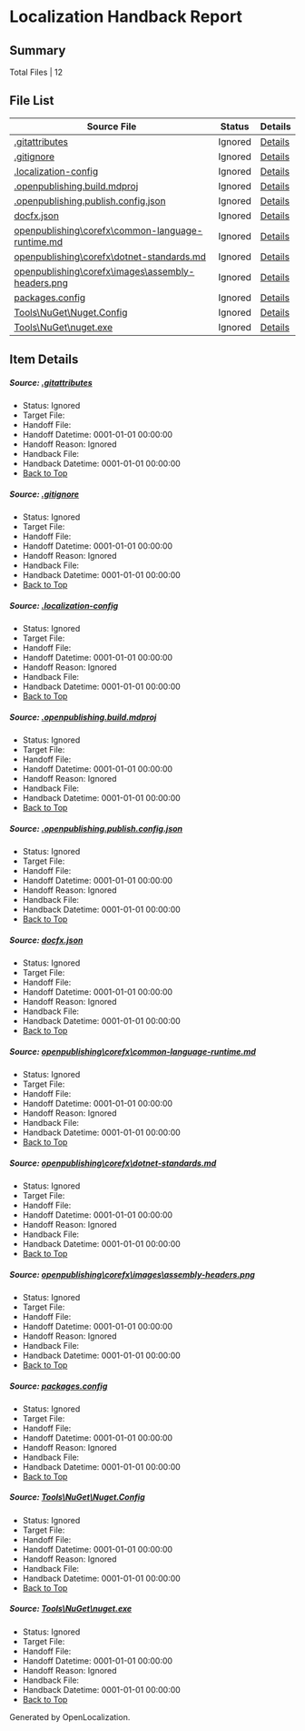 # <a name='report-top'></a> Localization Handback Report

## Summary
 Total Files | 12

## File List
 Source File | Status | Details 
 ----------- | ------ | ------- 
 [.gitattributes](https://github.com/oltest/ALM/blob/a0d79d699b02d1f68a39064446ff0086a83c5882/.gitattributes) | Ignored | [Details](#2c1741fb1014d41275cf6193f806ae86cc951f250)
 [.gitignore](https://github.com/oltest/ALM/blob/a0d79d699b02d1f68a39064446ff0086a83c5882/.gitignore) | Ignored | [Details](#53dc443a626b71dd55acef1eb425626a2e091fc61)
 [.localization-config](https://github.com/oltest/ALM/blob/a0d79d699b02d1f68a39064446ff0086a83c5882/.localization-config) | Ignored | [Details](#e2c2332d4ef11031a07f646ad01239a43cd9b6552)
 [.openpublishing.build.mdproj](https://github.com/oltest/ALM/blob/a0d79d699b02d1f68a39064446ff0086a83c5882/.openpublishing.build.mdproj) | Ignored | [Details](#ea7542a1cc208464193da9503160bbb41d54856c3)
 [.openpublishing.publish.config.json](https://github.com/oltest/ALM/blob/a0d79d699b02d1f68a39064446ff0086a83c5882/.openpublishing.publish.config.json) | Ignored | [Details](#63610875d6ec2a1b100a1116cc4a75591fc820654)
 [docfx.json](https://github.com/oltest/ALM/blob/a0d79d699b02d1f68a39064446ff0086a83c5882/docfx.json) | Ignored | [Details](#09a498c7a6ea75ab923c70025b07573eec2853e75)
 [openpublishing\corefx\common-language-runtime.md](https://github.com/oltest/ALM/blob/a0d79d699b02d1f68a39064446ff0086a83c5882/openpublishing/corefx/common-language-runtime.md) | Ignored | [Details](#da39a3ee5e6b4b0d3255bfef95601890afd807098)
 [openpublishing\corefx\dotnet-standards.md](https://github.com/oltest/ALM/blob/a0d79d699b02d1f68a39064446ff0086a83c5882/openpublishing/corefx/dotnet-standards.md) | Ignored | [Details](#da39a3ee5e6b4b0d3255bfef95601890afd8070912)
 [openpublishing\corefx\images\assembly-headers.png](https://github.com/oltest/ALM/blob/a0d79d699b02d1f68a39064446ff0086a83c5882/openpublishing/corefx/images/assembly-headers.png) | Ignored | [Details](#938b47878d90fc32819bbfbae2b5737eab1bf67718)
 [packages.config](https://github.com/oltest/ALM/blob/a0d79d699b02d1f68a39064446ff0086a83c5882/packages.config) | Ignored | [Details](#35e64e3675af499b08de0a295cbd0394dce36fbf40)
 [Tools\NuGet\Nuget.Config](https://github.com/oltest/ALM/blob/a0d79d699b02d1f68a39064446ff0086a83c5882/Tools/NuGet/Nuget.Config) | Ignored | [Details](#a69c5028953f761244b6c98751872b4a0358739f42)
 [Tools\NuGet\nuget.exe](https://github.com/oltest/ALM/blob/a0d79d699b02d1f68a39064446ff0086a83c5882/Tools/NuGet/nuget.exe) | Ignored | [Details](#7469c905e04001f8250137d2da57bbc7bec2d35843)

## Item Details
##### <a name='2c1741fb1014d41275cf6193f806ae86cc951f250'></a> Source: [.gitattributes](https://github.com/oltest/ALM/blob/a0d79d699b02d1f68a39064446ff0086a83c5882/.gitattributes)
* Status: Ignored
* Target File: 
* Handoff File: 
* Handoff Datetime: 0001-01-01 00:00:00
* Handoff Reason: Ignored
* Handback File: 
* Handback Datetime: 0001-01-01 00:00:00
* [Back to Top](#report-top)

##### <a name='53dc443a626b71dd55acef1eb425626a2e091fc61'></a> Source: [.gitignore](https://github.com/oltest/ALM/blob/a0d79d699b02d1f68a39064446ff0086a83c5882/.gitignore)
* Status: Ignored
* Target File: 
* Handoff File: 
* Handoff Datetime: 0001-01-01 00:00:00
* Handoff Reason: Ignored
* Handback File: 
* Handback Datetime: 0001-01-01 00:00:00
* [Back to Top](#report-top)

##### <a name='e2c2332d4ef11031a07f646ad01239a43cd9b6552'></a> Source: [.localization-config](https://github.com/oltest/ALM/blob/a0d79d699b02d1f68a39064446ff0086a83c5882/.localization-config)
* Status: Ignored
* Target File: 
* Handoff File: 
* Handoff Datetime: 0001-01-01 00:00:00
* Handoff Reason: Ignored
* Handback File: 
* Handback Datetime: 0001-01-01 00:00:00
* [Back to Top](#report-top)

##### <a name='ea7542a1cc208464193da9503160bbb41d54856c3'></a> Source: [.openpublishing.build.mdproj](https://github.com/oltest/ALM/blob/a0d79d699b02d1f68a39064446ff0086a83c5882/.openpublishing.build.mdproj)
* Status: Ignored
* Target File: 
* Handoff File: 
* Handoff Datetime: 0001-01-01 00:00:00
* Handoff Reason: Ignored
* Handback File: 
* Handback Datetime: 0001-01-01 00:00:00
* [Back to Top](#report-top)

##### <a name='63610875d6ec2a1b100a1116cc4a75591fc820654'></a> Source: [.openpublishing.publish.config.json](https://github.com/oltest/ALM/blob/a0d79d699b02d1f68a39064446ff0086a83c5882/.openpublishing.publish.config.json)
* Status: Ignored
* Target File: 
* Handoff File: 
* Handoff Datetime: 0001-01-01 00:00:00
* Handoff Reason: Ignored
* Handback File: 
* Handback Datetime: 0001-01-01 00:00:00
* [Back to Top](#report-top)

##### <a name='09a498c7a6ea75ab923c70025b07573eec2853e75'></a> Source: [docfx.json](https://github.com/oltest/ALM/blob/a0d79d699b02d1f68a39064446ff0086a83c5882/docfx.json)
* Status: Ignored
* Target File: 
* Handoff File: 
* Handoff Datetime: 0001-01-01 00:00:00
* Handoff Reason: Ignored
* Handback File: 
* Handback Datetime: 0001-01-01 00:00:00
* [Back to Top](#report-top)

##### <a name='da39a3ee5e6b4b0d3255bfef95601890afd807098'></a> Source: [openpublishing\corefx\common-language-runtime.md](https://github.com/oltest/ALM/blob/a0d79d699b02d1f68a39064446ff0086a83c5882/openpublishing/corefx/common-language-runtime.md)
* Status: Ignored
* Target File: 
* Handoff File: 
* Handoff Datetime: 0001-01-01 00:00:00
* Handoff Reason: Ignored
* Handback File: 
* Handback Datetime: 0001-01-01 00:00:00
* [Back to Top](#report-top)

##### <a name='da39a3ee5e6b4b0d3255bfef95601890afd8070912'></a> Source: [openpublishing\corefx\dotnet-standards.md](https://github.com/oltest/ALM/blob/a0d79d699b02d1f68a39064446ff0086a83c5882/openpublishing/corefx/dotnet-standards.md)
* Status: Ignored
* Target File: 
* Handoff File: 
* Handoff Datetime: 0001-01-01 00:00:00
* Handoff Reason: Ignored
* Handback File: 
* Handback Datetime: 0001-01-01 00:00:00
* [Back to Top](#report-top)

##### <a name='938b47878d90fc32819bbfbae2b5737eab1bf67718'></a> Source: [openpublishing\corefx\images\assembly-headers.png](https://github.com/oltest/ALM/blob/a0d79d699b02d1f68a39064446ff0086a83c5882/openpublishing/corefx/images/assembly-headers.png)
* Status: Ignored
* Target File: 
* Handoff File: 
* Handoff Datetime: 0001-01-01 00:00:00
* Handoff Reason: Ignored
* Handback File: 
* Handback Datetime: 0001-01-01 00:00:00
* [Back to Top](#report-top)

##### <a name='35e64e3675af499b08de0a295cbd0394dce36fbf40'></a> Source: [packages.config](https://github.com/oltest/ALM/blob/a0d79d699b02d1f68a39064446ff0086a83c5882/packages.config)
* Status: Ignored
* Target File: 
* Handoff File: 
* Handoff Datetime: 0001-01-01 00:00:00
* Handoff Reason: Ignored
* Handback File: 
* Handback Datetime: 0001-01-01 00:00:00
* [Back to Top](#report-top)

##### <a name='a69c5028953f761244b6c98751872b4a0358739f42'></a> Source: [Tools\NuGet\Nuget.Config](https://github.com/oltest/ALM/blob/a0d79d699b02d1f68a39064446ff0086a83c5882/Tools/NuGet/Nuget.Config)
* Status: Ignored
* Target File: 
* Handoff File: 
* Handoff Datetime: 0001-01-01 00:00:00
* Handoff Reason: Ignored
* Handback File: 
* Handback Datetime: 0001-01-01 00:00:00
* [Back to Top](#report-top)

##### <a name='7469c905e04001f8250137d2da57bbc7bec2d35843'></a> Source: [Tools\NuGet\nuget.exe](https://github.com/oltest/ALM/blob/a0d79d699b02d1f68a39064446ff0086a83c5882/Tools/NuGet/nuget.exe)
* Status: Ignored
* Target File: 
* Handoff File: 
* Handoff Datetime: 0001-01-01 00:00:00
* Handoff Reason: Ignored
* Handback File: 
* Handback Datetime: 0001-01-01 00:00:00
* [Back to Top](#report-top)


Generated by OpenLocalization.
